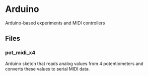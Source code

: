 # Arduino
Arduino-based experiments and MIDI controllers

## Files
### pot_midi_x4
Arduino sketch that reads analog values from 4 potentiometers and converts these values to serial MIDI data. 

